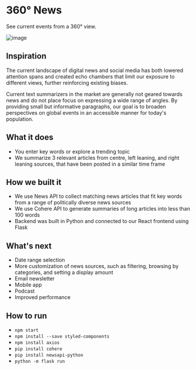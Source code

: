 # 360° News

See current events from a 360° view.

![image](https://d112y698adiu2z.cloudfront.net/photos/production/software_photos/002/344/873/datas/original.png)

## Inspiration

The current landscape of digital news and social media has both lowered attention spans and created echo chambers that limit our exposure to different views, further reinforcing existing biases.

Current text summarizers in the market are generally not geared towards news and do not place focus on expressing a wide range of angles. By providing small but informative paragraphs, our goal is to broaden perspectives on global events in an accessible manner for today's population.

## What it does

- You enter key words or explore a trending topic
- We summarize 3 relevant articles from centre, left leaning, and right leaning sources, that have been posted in a similar time frame

## How we built it

- We use News API to collect matching news articles that fit key words from a range of politically diverse news sources
- We use Cohere API to generate summaries of long articles into less than 100 words
- Backend was built in Python and connected to our React frontend using Flask

## What's next

- Date range selection
- More customization of news sources, such as filtering, browsing by categories, and setting a display amount
- Email newsletter
- Mobile app
- Podcast
- Improved performance

## How to run

- `npm start`
- `npm install --save styled-components`
- `npm install axios`
- `pip install cohere`
- `pip install newsapi-python`
- `python -m flask run`
